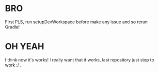 # BRO
First PLS, run setupDevWorkspace before make any issue
and so rerun Gradle!

# OH YEAH
I think now it's works! I really want that it works, last repository just stop to work :/ .
